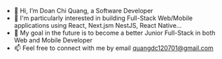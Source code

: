 - 👋 Hi, I’m Doan Chi Quang, a Software Developer
- 👀 I'm particularly interested in building Full-Stack Web/Mobile applications using React, Next.jsm NestJS, React Native...
- 🌱 My goal in the future is to become a better Junior Full-Stack in both Web and Mobile Developer
- 📫 Feel free to connect with me by email [quangdc120701@gmail.com](url)
